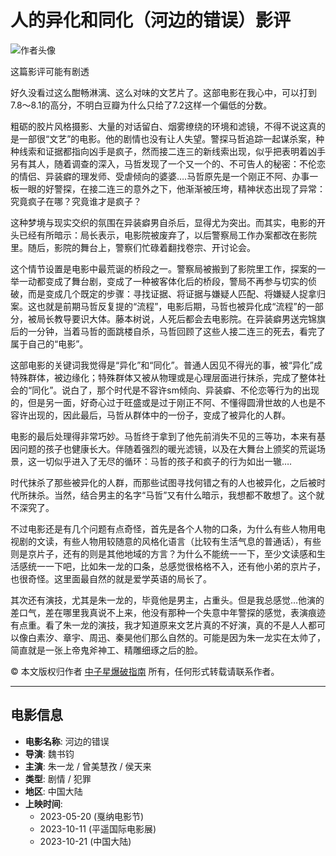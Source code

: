 # 人的异化和同化（河边的错误）影评

![作者头像](https://img2.doubanio.com/icon/u166655407-1.jpg)

这篇影评可能有剧透

好久没看过这么酣畅淋漓、这么对味的文艺片了。这部电影在我心中，可以打到7.8～8.1的高分，不明白豆瓣为什么只给了7.2这样一个偏低的分数。

粗砺的胶片风格摄影、大量的对话留白、烟雾缭绕的环境和滤镜，不得不说这真的是一部很“文艺”的电影。他的剧情也没有让人失望。警探马哲追踪一起谋杀案，种种线索和证据都指向凶手是疯子，然而接二连三的新线索出现，似乎把表明着凶手另有其人，随着调查的深入，马哲发现了一个又一个的、不可告人的秘密：不伦恋的情侣、异装癖的理发师、受虐倾向的婆婆….马哲原先是一个刚正不阿、办事一板一眼的好警探，在接二连三的意外之下，他渐渐被压垮，精神状态出现了异常：究竟疯子在哪？究竟谁才是疯子？

这种梦境与现实交织的氛围在异装癖男自杀后，显得尤为突出。而其实，电影的开头已经有所暗示：局长表示，电影院被废弃了，以后警察局工作办案都改在影院里。随后，影院的舞台上，警察们忙碌着翻找卷宗、开讨论会。

这个情节设置是电影中最荒诞的桥段之一。警察局被搬到了影院里工作，探案的一举一动都变成了舞台剧，变成了一种被客体化后的桥段，警局不再参与切实的侦破，而是变成几个既定的步骤：寻找证据、将证据与嫌疑人匹配、将嫌疑人捉拿归案。这也就是前期马哲反复提的“流程”，电影后期，马哲也被异化成“流程”的一部分，被局长教导要识大体。藤本树说，人死后都会去电影院。在异装癖男送完锦旗后的一分钟，当着马哲的面跳楼自杀，马哲回顾了这些人接二连三的死去，看完了属于自己的“电影”。

这部电影的关键词我觉得是“异化”和“同化”。普通人因见不得光的事，被“异化”成特殊群体，被边缘化；特殊群体又被从物理或是心理层面进行抹杀，完成了整体社会的“同化”。说白了，那个时代是不容许sm倾向、异装癖、不伦恋等行为的出现的，但是另一面，好奇心过于旺盛或是过于刚正不阿、不懂得圆滑世故的人也是不容许出现的，因此最后，马哲从群体中的一份子，变成了被异化的人群。

电影的最后处理得非常巧妙。马哲终于拿到了他先前消失不见的三等功，本来有基因问题的孩子也健康长大。伴随着强烈的暖光滤镜，以及在大舞台上颁奖的荒诞场景，这一切似乎进入了无尽的循环：马哲的孩子和疯子的行为如出一辙….

时代抹杀了那些被异化的人群，而那些试图寻找何错之有的人也被异化，之后被时代所抹杀。当然，结合男主的名字“马哲”又有什么暗示，我想都不敢想了。这个就不深究了。

不过电影还是有几个问题有点奇怪，首先是各个人物的口条，为什么有些人物用电视剧的文读，有些人物用较随意的风格化语言（比较有生活气息的普通话），有些则是京片子，还有的则是其他地域的方言？为什么不能统一一下，至少文读感和生活感统一一下吧，比如朱一龙的口条，总感觉很格格不入，还有他小弟的京片子，也很奇怪。这里面最自然的就是爱学英语的局长了。

其次还有演技，尤其是朱一龙的，毕竟他是男主，占重头。但是我总感觉…他演的差口气，差在哪里我真说不上来，他没有那种一个失意中年警探的感觉，表演痕迹有点重。看了朱一龙的演技，我才知道原来文艺片真的不好演，真的不是人人都可以像白素汐、章宇、周迅、秦昊他们那么自然的。可能是因为朱一龙实在太帅了，简直就是一张上帝鬼斧神工、精雕细琢之后的脸。

© 本文版权归作者 [中子星爆破指南](https://www.douban.com/people/166655407/) 所有，任何形式转载请联系作者。

---

## 电影信息

- **电影名称**: 河边的错误
- **导演**: 魏书钧
- **主演**: 朱一龙 / 曾美慧孜 / 侯天来
- **类型**: 剧情 / 犯罪
- **地区**: 中国大陆
- **上映时间**: 
  - 2023-05-20 (戛纳电影节)
  - 2023-10-11 (平遥国际电影展)
  - 2023-10-21 (中国大陆)